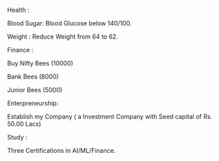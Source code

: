 Health :


Blood Sugar: Blood Glucose below 140/100.


Weight : Reduce Weight from 64 to 62.


Finance : 


Buy Nifty Bees (10000)


Bank Bees (8000)


Junior Bees (5000)


Enterpreneurship:


Establish my Company ( a Investment Company with Seed capital of Rs. 50.00 Lacs)



Study :


Three Certifications in AI/ML/Finance.
